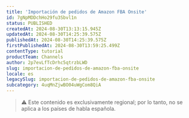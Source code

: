 ```yaml
---
title: 'Importación de pedidos de Amazon FBA Onsite'
id: 7gNpMDDchHo29fu3Sbvl1n
status: PUBLISHED
createdAt: 2024-08-30T13:13:15.945Z
updatedAt: 2024-08-30T14:25:39.575Z
publishedAt: 2024-08-30T14:25:39.575Z
firstPublishedAt: 2024-08-30T13:59:25.499Z
contentType: tutorial
productTeam: Channels
author: 2p7evLfTcDrhc5qtrzbLWD
slug: importacion-de-pedidos-de-amazon-fba-onsite
locale: es
legacySlug: importacion-de-pedidos-de-amazon-fba-onsite
subcategory: 4uqMnZjwBO04uWgCom8QiA
---
```


>⚠️ Este contenido es exclusivamente regional; por lo tanto, no se aplica a los países de habla española.
